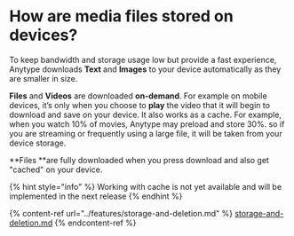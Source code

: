 # How are media files stored on devices?

To keep bandwidth and storage usage low but provide a fast experience, Anytype downloads **Text** and **Images** to your device automatically as they are smaller in size.

**Files** and **Videos** are downloaded **on-demand**. For example on mobile devices, it’s only when you choose to **play** the video that it will begin to download and save on your device. It also works as a cache. For example, when you watch 10% of movies, Anytype may preload and store 30%. so if you are streaming or frequently using a large file, it will be taken from your device storage.

**Files **are fully downloaded when you press download and also get "cached" on your device.&#x20;

{% hint style="info" %}
Working with cache is not yet available and will be implemented in the next release
{% endhint %}

{% content-ref url="../features/storage-and-deletion.md" %}
[storage-and-deletion.md](../features/storage-and-deletion.md)
{% endcontent-ref %}
